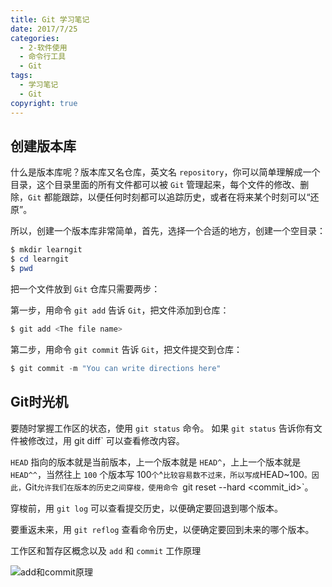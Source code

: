 ```yaml
---
title: Git 学习笔记
date: 2017/7/25
categories:
  - 2-软件使用
  - 命令行工具
  - Git
tags:
  - 学习笔记
  - Git
copyright: true
---
```


## 创建版本库

什么是版本库呢？版本库又名仓库，英文名 `repository`，你可以简单理解成一个目录，这个目录里面的所有文件都可以被 `Git` 管理起来，每个文件的修改、删除，`Git` 都能跟踪，以便任何时刻都可以追踪历史，或者在将来某个时刻可以“还原”。

所以，创建一个版本库非常简单，首先，选择一个合适的地方，创建一个空目录：

```powershell
$ mkdir learngit
$ cd learngit
$ pwd
```

把一个文件放到 `Git` 仓库只需要两步：

第一步，用命令 `git add` 告诉 `Git`，把文件添加到仓库：

```powershell
$ git add <The file name>
```

第二步，用命令 `git commit` 告诉 `Git`，把文件提交到仓库：

```powershell
$ git commit -m "You can write directions here"
```

## Git时光机

要随时掌握工作区的状态，使用 `git status` 命令。
如果 `git status` 告诉你有文件被修改过，用 git diff` 可以查看修改内容。

`HEAD` 指向的版本就是当前版本，上一个版本就是 `HEAD^`，上上一个版本就是 `HEAD^^`，当然往上 `100` 个版本写 100` 个 `^` 比较容易数不过来，所以写成 `HEAD~100`。因此，`Git`允许我们在版本的历史之间穿梭，使用命令 `git reset --hard <commit_id>`。

穿梭前，用 `git log` 可以查看提交历史，以便确定要回退到哪个版本。

要重返未来，用 `git reflog` 查看命令历史，以便确定要回到未来的哪个版本。

工作区和暂存区概念以及 `add` 和 `commit` 工作原理

![add和commit原理][1]

[1]: https://www.blanc.site/img/46.jpg
